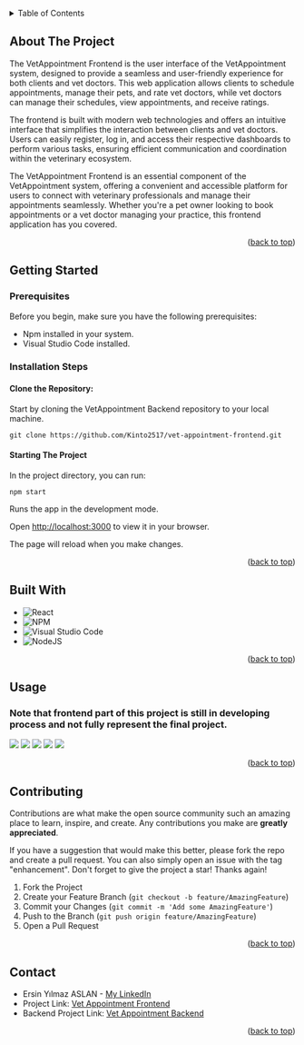 <a name="readme-top"></a>

<details>
  <summary>Table of Contents</summary>
  <ol>
    <li>
      <a href="#about-the-project">About The Project</a>
    </li>
    <li>
      <a href="#getting-started">Getting Started</a>
    </li>
    <li><a href="#built-with">Built With</a></li>
    <li><a href="#usage">Usage</a></li>
    <li><a href="#contributing">Contributing</a></li>
    <li><a href="#contact">Contact</a></li>
  </ol>
</details>


## About The Project

The VetAppointment Frontend is the user interface of the VetAppointment system, designed to provide a seamless and user-friendly experience for both clients and vet doctors. This web application allows clients to schedule appointments, manage their pets, and rate vet doctors, while vet doctors can manage their schedules, view appointments, and receive ratings.

The frontend is built with modern web technologies and offers an intuitive interface that simplifies the interaction between clients and vet doctors. Users can easily register, log in, and access their respective dashboards to perform various tasks, ensuring efficient communication and coordination within the veterinary ecosystem.

The VetAppointment Frontend is an essential component of the VetAppointment system, offering a convenient and accessible platform for users to connect with veterinary professionals and manage their appointments seamlessly. Whether you're a pet owner looking to book appointments or a vet doctor managing your practice, this frontend application has you covered.

<p align="right">(<a href="#readme-top">back to top</a>)</p>

## Getting Started

### Prerequisites

Before you begin, make sure you have the following prerequisites:

* Npm installed in your system.
* Visual Studio Code installed.

### Installation Steps

#### Clone the Repository:

Start by cloning the VetAppointment Backend repository to your local machine.

```
git clone https://github.com/Kinto2517/vet-appointment-frontend.git
```

#### Starting The Project

In the project directory, you can run:

```npm start```

Runs the app in the development mode.

Open [http://localhost:3000](http://localhost:3000) to view it in your browser.

The page will reload when you make changes.

<p align="right">(<a href="#readme-top">back to top</a>)</p>

## Built With

* ![React](https://img.shields.io/badge/react-%2320232a.svg?style=for-the-badge&logo=react&logoColor=%2361DAFB)
* ![NPM](https://img.shields.io/badge/NPM-%23CB3837.svg?style=for-the-badge&logo=npm&logoColor=white)
* ![Visual Studio Code](https://img.shields.io/badge/Visual%20Studio%20Code-0078d7.svg?style=for-the-badge&logo=visual-studio-code&logoColor=white)
* ![NodeJS](https://img.shields.io/badge/node.js-6DA55F?style=for-the-badge&logo=node.js&logoColor=white)

<p align="right">(<a href="#readme-top">back to top</a>)</p>


## Usage

### Note that frontend part of this project is still in developing process and not fully represent the final project.

<img class="img-responsive" src="githubimg/Screenshot_6.png" align="">

<img class="img-responsive" src="githubimg/Screenshot_7.png" align="">

<img class="img-responsive" src="githubimg/Screenshot_8.png" align="">

<img class="img-responsive" src="githubimg/Screenshot_9.png" align="">

<img class="img-responsive" src="githubimg/Screenshot_10.png" align="">


<p align="right">(<a href="#readme-top">back to top</a>)</p>


## Contributing

Contributions are what make the open source community such an amazing place to learn, inspire, and create. Any contributions you make are **greatly appreciated**.

If you have a suggestion that would make this better, please fork the repo and create a pull request. You can also simply open an issue with the tag "enhancement".
Don't forget to give the project a star! Thanks again!

1. Fork the Project
2. Create your Feature Branch (`git checkout -b feature/AmazingFeature`)
3. Commit your Changes (`git commit -m 'Add some AmazingFeature'`)
4. Push to the Branch (`git push origin feature/AmazingFeature`)
5. Open a Pull Request

<p align="right">(<a href="#readme-top">back to top</a>)</p>


## Contact

* Ersin Yılmaz ASLAN - [My LinkedIn](https://tr.linkedin.com/in/ersinya)
* Project Link: [Vet Appointment Frontend](https://github.com/Kinto2517/vet-appointment-frontend)
* Backend Project Link: [Vet Appointment Backend](https://github.com/Kinto2517/VetAppointmentBackend)

<p align="right">(<a href="#readme-top">back to top</a>)</p>

